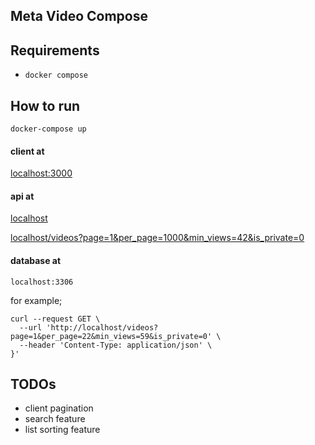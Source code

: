 ## Meta Video Compose

## Requirements
- `docker compose`

## How to run
``` 
docker-compose up
```

#### client at
[localhost:3000](http://localhost:3000)

#### api at
[localhost](http://localhost)

[localhost/videos?page=1&per_page=1000&min_views=42&is_private=0](http://localhost/videos?page=1&per_page=1000&min_views=42&is_private=0)

#### database at
`localhost:3306`

for example;
```
curl --request GET \
  --url 'http://localhost/videos?page=1&per_page=22&min_views=59&is_private=0' \
  --header 'Content-Type: application/json' \
}'
```

## TODOs
- client pagination
- search feature
- list sorting feature

